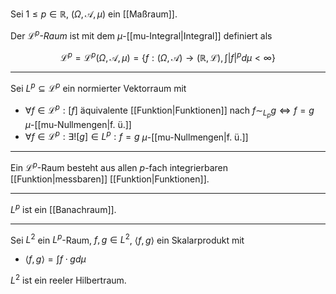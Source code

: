 Sei $1 \le p \in \mathbb{R}$, $(\Omega, \mathcal{A}, \mu)$ ein [[Maßraum]].

Der *$\mathcal{L}^p$-Raum* ist mit dem $\mu$-[[mu-Integral|Integral]] definiert als

$$
	\mathcal{L}^p = \mathcal{L}^p(\Omega, \mathcal{A}, \mu) = \left\{ f : (\Omega, \mathcal{A}) \to (\mathbb{R}, \mathcal{L}), \int |f|^p d\mu \lt \infty \right\}
$$

---

Sei $L^p \subseteq \mathcal{L}^p$ ein normierter Vektorraum mit
- $\forall f \in \mathcal{L}^p : [f]$ äquivalente [[Funktion|Funktionen]] nach $f \sim_{L_p} g \iff f = g$ $\mu$-[[mu-Nullmengen|f. ü.]]
- $\forall f \in \mathcal{L}^p : \exists! [g] \in L^p : f = g$ $\mu$-[[mu-Nullmengen|f. ü.]]

---

Ein $\mathcal{L}^p$-Raum besteht aus allen $p$-fach integrierbaren [[Funktion|messbaren]] [[Funktion|Funktionen]].

---

$L^p$ ist ein [[Banachraum]].

---

Sei $L^2$ ein $L^p$-Raum, $f, g \in L^2$, $\langle f, g \rangle$ ein Skalarprodukt mit
- $\langle f, g \rangle = \int f \cdot g d\mu$

$L^2$ ist ein reeler Hilbertraum.